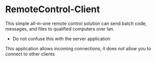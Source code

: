 # RemoteControl-Client
This simple all-in-one remote control solution can send batch code, messages, and files to qualified computers over lan. 

* Do not confuse this with the server application

This application allows incoming connections, it does not allow you to connect to other clients

